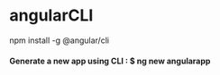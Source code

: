 # angularCLI
npm install -g @angular/cli
 <h4>Generate a new app using CLI : $ ng new angularapp</h4>
